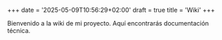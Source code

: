 +++
date = '2025-05-09T10:56:29+02:00'
draft = true
title = 'Wiki'
+++

Bienvenido a la wiki de mi proyecto. Aquí encontrarás documentación técnica.
